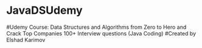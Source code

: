 # JavaDSUdemy
#Udemy Course: Data Structures and Algorithms from Zero to Hero and Crack Top Companies 100+ Interview questions (Java Coding)
#Created by Elshad Karimov
